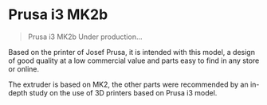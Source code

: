 # Prusa i3 MK2b
> Prusa i3 MK2b Under production...

Based on the printer of Josef Prusa, it is intended with this model, a design of good quality at a low commercial value and parts easy to find in any store or online. 

The extruder is based on MK2, the other parts were recommended by an in-depth study on the use of 3D printers based on Prusa i3 model.
